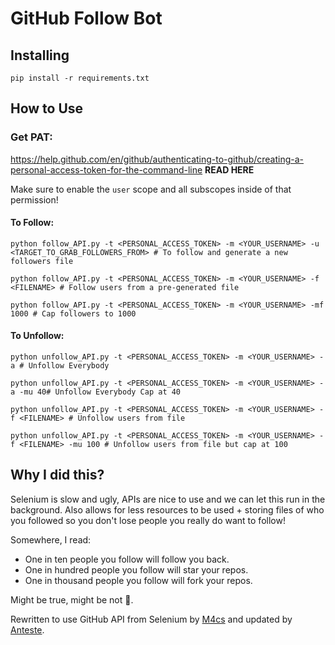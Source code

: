 # GitHub Follow Bot

## Installing

```
pip install -r requirements.txt
```

## How to Use

### Get PAT:

https://help.github.com/en/github/authenticating-to-github/creating-a-personal-access-token-for-the-command-line **READ HERE**

Make sure to enable the `user` scope and all subscopes inside of that permission!

#### To Follow:

```
python follow_API.py -t <PERSONAL_ACCESS_TOKEN> -m <YOUR_USERNAME> -u <TARGET_TO_GRAB_FOLLOWERS_FROM> # To follow and generate a new followers file

python follow_API.py -t <PERSONAL_ACCESS_TOKEN> -m <YOUR_USERNAME> -f <FILENAME> # Follow users from a pre-generated file

python follow_API.py -t <PERSONAL_ACCESS_TOKEN> -m <YOUR_USERNAME> -mf 1000 # Cap followers to 1000
```

#### To Unfollow:

```
python unfollow_API.py -t <PERSONAL_ACCESS_TOKEN> -m <YOUR_USERNAME> -a # Unfollow Everybody

python unfollow_API.py -t <PERSONAL_ACCESS_TOKEN> -m <YOUR_USERNAME> -a -mu 40# Unfollow Everybody Cap at 40

python unfollow_API.py -t <PERSONAL_ACCESS_TOKEN> -m <YOUR_USERNAME> -f <FILENAME> # Unfollow users from file

python unfollow_API.py -t <PERSONAL_ACCESS_TOKEN> -m <YOUR_USERNAME> -f <FILENAME> -mu 100 # Unfollow users from file but cap at 100
```

## Why I did this?

Selenium is slow and ugly, APIs are nice to use and we can let this run in the background. Also allows for less resources to be used + storing files of who you followed so you don't lose people you really do want to follow!

Somewhere, I read:
- One in ten people you follow will follow you back.
- One in hundred people you follow will star your repos.
- One in thousand people you follow will fork your repos.

Might be true, might be not 🤷‍.

Rewritten to use GitHub API from Selenium by [M4cs](https://github.com/M4cs) and updated by [Anteste](https://github.com/Anteste).
